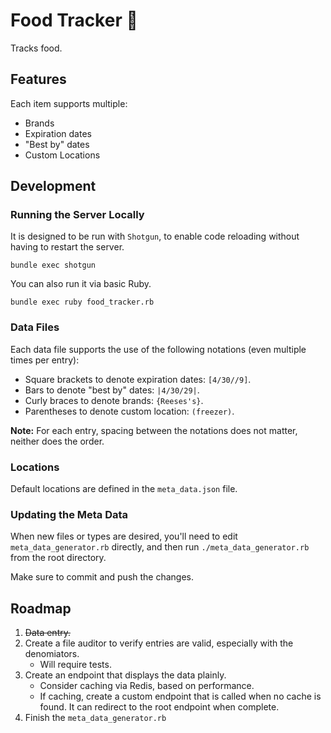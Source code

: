 # Food Tracker :hamburger:

Tracks food.

## Features

Each item supports multiple:

* Brands
* Expiration dates
* "Best by" dates
* Custom Locations

## Development

### Running the Server Locally

It is designed to be run with `Shotgun`, to enable code reloading
without having to restart the server.

```
bundle exec shotgun
```

You can also run it via basic Ruby.

```
bundle exec ruby food_tracker.rb
```

### Data Files

Each data file supports the use of the following notations (even multiple times per entry):

* Square brackets to denote expiration dates: `[4/30//9]`.
* Bars to denote "best by" dates: `|4/30/29|`.
* Curly braces to denote brands: `{Reeses's}`.
* Parentheses to denote custom location: `(freezer)`.

**Note:** For each entry, spacing between the notations does not matter, neither does the order.

### Locations

Default locations are defined in the `meta_data.json` file.

### Updating the Meta Data

When new files or types are desired, you'll need to edit `meta_data_generator.rb` directly,
and then run `./meta_data_generator.rb` from the root directory.

Make sure to commit and push the changes.

## Roadmap

1. ~~Data entry.~~
1. Create a file auditor to verify entries are valid, especially with the denomiators.
   * Will require tests.
1. Create an endpoint that displays the data plainly.
   * Consider caching via Redis, based on performance.
   * If caching, create a custom endpoint that is called when no cache is found. It can redirect to the root endpoint when complete.
1. Finish the `meta_data_generator.rb`

